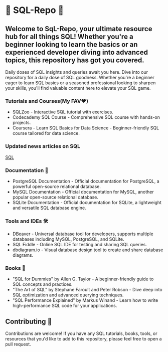 # 🎉 SQL-Repo 🚀
## Welcome to SqL-Repo, your ultimate resource hub for all things SQL! Whether you're a beginner looking to learn the basics or an experienced developer diving into advanced topics, this repository has got you covered.


Daily doses of SQL insights and queries await you here. Dive into our repository for a daily dose of SQL goodness. Whether you're a beginner eager to learn SQL basics or a seasoned professional looking to sharpen your skills, you'll find valuable content here to elevate your SQL game.

### Tutorials and Courses(My FAV❤️)
- SQLZoo - Interactive SQL tutorial with exercises.
- Codecademy SQL Course - Comprehensive SQL course with hands-on projects.
- Coursera - Learn SQL Basics for Data Science - Beginner-friendly SQL course tailored for data science.

### Updated news articles on SQL 
   <a href="https://www.bleepingcomputer.com/tag/sql/"> SQL </a>


### Documentation 📃
- PostgreSQL Documentation - Official documentation for PostgreSQL, a powerful open-source relational database.
- MySQL Documentation - Official documentation for MySQL, another popular open-source relational database.
- SQLite Documentation - Official documentation for SQLite, a lightweight and versatile SQL database engine.

### Tools and IDEs 🛠️
- DBeaver - Universal database tool for developers, supports multiple databases including MySQL, PostgreSQL, and SQLite.
- SQL Fiddle - Online SQL IDE for testing and sharing SQL queries.
- dbdiagram.io - Visual database design tool to create and share database diagrams.

### Books 📖
- "SQL for Dummies" by Allen G. Taylor - A beginner-friendly guide to SQL concepts and practices.
- "The Art of SQL" by Stephane Faroult and Peter Robson - Dive deep into SQL optimization and advanced querying techniques.
- "SQL Performance Explained" by Markus Winand - Learn how to write high-performance SQL code for your applications.

## Contributing 🤝
Contributions are welcome! If you have any SQL tutorials, books, tools, or resources that you'd like to add to this repository, please feel free to open a pull request.
